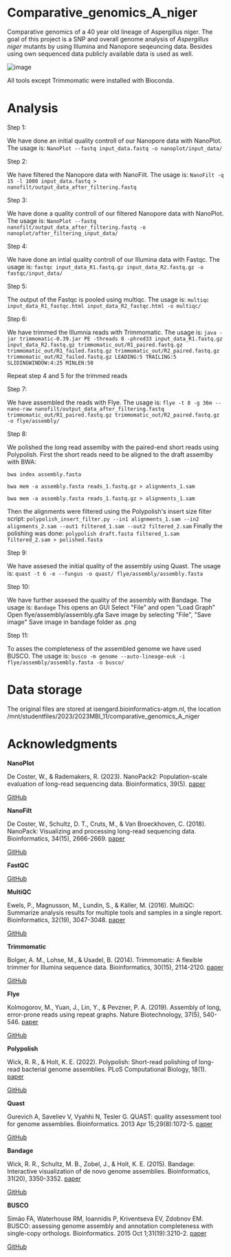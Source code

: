 # Comparative_genomics_A_niger
Comparative genomics of a 40 year old lineage of Aspergillus niger. The goal of this project is a SNP and overall genome analysis of _Aspergillus niger_ mutants by using Illumina and Nanopore seqeuncing data. Besides using own sequenced data publicly available data is used as well. 

![image](https://github.com/SvenKlomp/Comparative_genomics_A_niger/assets/127952914/ffac3bea-0bc8-44e9-bd31-952a9d21c531)

All tools except Trimmomatic were installed with Bioconda.

# Analysis

Step 1: 

We have done an initial quality controll of our Nanopore data with NanoPlot.
The usage is: `NanoPlot --fastq input_data.fastq -o nanoplot/input_data/`

Step 2:

We have filtered the Nanopore data with NanoFilt.
The usage is: `NanoFilt -q 15 -l 1000 input_data.fastq > nanofilt/output_data_after_filtering.fastq`

Step 3: 

We have done a quality controll of our filtered Nanopore data with NanoPlot.
The usage is: `NanoPlot --fastq nanofilt/output_data_after_filtering.fastq -o nanoplot/after_filtering_input_data/`

Step 4: 

We have done an intial quality controll of our Illumina data with Fastqc.
The usage is: `fastqc input_data_R1.fastq.gz input_data_R2.fastq.gz -o fastqc/input_data/` 

Step 5: 

The output of the Fastqc is pooled using multiqc.
The usage is: `multiqc input_data_R1_fastqc.html input_data_R2_fastqc.html -o multiqc/`

Step 6: 

We have trimmed the Illumnia reads with Trimmomatic.
The usage is: `java -jar trimmomatic-0.39.jar PE -threads 8 -phred33 input_data_R1.fastq.gz input_data_R2.fastq.gz trimmomatic_out/R1_paired.fastq.gz trimmomatic_out/R1_failed.fastq.gz trimmomatic_out/R2_paired.fastq.gz trimmomatic_out/R2_failed.fastq.gz LEADING:5 TRAILING:5 SLIDINGWINDOW:4:25 MINLEN:50`

Repeat step 4 and 5 for the trimmed reads

Step 7:

We have assembled the reads with Flye.
The usage is: `flye -t 8 -g 36m --nano-raw nanofilt/output_data_after_filtering.fastq trimmomatic_out/R1_paired.fastq.gz trimmomatic_out/R2_paired.fastq.gz -o flye/assembly/`

Step 8:

We polished the long read assemlby with the paired-end short reads using Polypolish. 
First the short reads need to be aligned to the draft assemlby with BWA: 

`bwa index assembly.fasta`

`bwa mem -a assembly.fasta reads_1.fastq.gz > alignments_1.sam`

`bwa mem -a assembly.fasta reads_1.fastq.gz > alignments_1.sam`

Then the alignments were filtered using the Polypolish's insert size filter script: `polypolish_insert_filter.py --in1 alignments_1.sam --in2 alignments_2.sam --out1 filtered_1.sam --out2 filtered_2.sam`
Finally the polishing was done: `polypolish draft.fasta filtered_1.sam filtered_2.sam > polished.fasta`

Step 9: 

We have assesed the initial quality of the assembly using Quast.
The usage is: `quast -t 6 -e --fungus -o quast/ flye/assembly/assembly.fasta`

Step 10:

We have further assesed the quality of the assembly with Bandage.
The usage is: `Bandage`
This opens an GUI
Select "File" and open "Load Graph"
Open flye/assembly/assembly.gfa
Save image by selecting "File", "Save image"
Save image in bandage folder as .png

Step 11: 

To asses the completeness of the assembled genome we have used BUSCO.
The usage is: `busco -m genome --auto-lineage-euk -i flye/assembly/assembly.fasta -o busco/`

# Data storage

The original files are stored at isengard.bioinformatics-atgm.nl, the location /mnt/studentfiles/2023/2023MBI_11/comparative_genomics_A_niger

# Acknowledgments

**NanoPlot**

De Coster, W., & Rademakers, R. (2023). NanoPack2: Population-scale evaluation of long-read sequencing data. Bioinformatics, 39(5). [paper](https://doi.org/10.1093/bioinformatics/btad311)

[GitHub](https://github.com/wdecoster/NanoPlot)

**NanoFilt**

De Coster, W., Schultz, D. T., Cruts, M., & Van Broeckhoven, C. (2018). NanoPack: Visualizing and processing long-read sequencing data. Bioinformatics, 34(15), 2666-2669. [paper](https://doi.org/10.1093/bioinformatics/bty149)

[GitHub](https://github.com/wdecoster/nanofilt)

**FastQC**

[GitHub](https://github.com/s-andrews/FastQC)

**MultiQC**

Ewels, P., Magnusson, M., Lundin, S., & Käller, M. (2016). MultiQC: Summarize analysis results for multiple tools and samples in a single report. Bioinformatics, 32(19), 3047-3048. [paper](https://doi.org/10.1093/bioinformatics/btw354)

[GitHub](https://github.com/ewels/MultiQC)

**Trimmomatic**

Bolger, A. M., Lohse, M., & Usadel, B. (2014). Trimmomatic: A flexible trimmer for Illumina sequence data. Bioinformatics, 30(15), 2114-2120. [paper](https://doi.org/10.1093/bioinformatics/btu170)

[GitHub](https://github.com/usadellab/Trimmomatic)

**Flye**

Kolmogorov, M., Yuan, J., Lin, Y., & Pevzner, P. A. (2019). Assembly of long, error-prone reads using repeat graphs. Nature Biotechnology, 37(5), 540-546. [paper](https://doi.org/10.1038/s41587-019-0072-8)

[GitHub](https://github.com/fenderglass/Flye)

**Polypolish**

Wick, R. R., & Holt, K. E. (2022). Polypolish: Short-read polishing of long-read bacterial genome assemblies. PLoS Computational Biology, 18(1). [paper](https://journals.plos.org/ploscompbiol/article?id=10.1371/journal.pcbi.1009802)

[GitHub](https://github.com/rrwick/Polypolish/wiki/How-to-run-Polypolish)

**Quast**

Gurevich A, Saveliev V, Vyahhi N, Tesler G. QUAST: quality assessment tool for genome assemblies. Bioinformatics. 2013 Apr 15;29(8):1072-5. [paper](https://pubmed.ncbi.nlm.nih.gov/23422339/)

[GitHub](https://github.com/ablab/quast)

**Bandage**

Wick, R. R., Schultz, M. B., Zobel, J., & Holt, K. E. (2015). Bandage: Interactive visualization of de novo genome assemblies. Bioinformatics, 31(20), 3350-3352. [paper](https://doi.org/10.1093/bioinformatics/btv383)

[GitHub](https://github.com/rrwick/Bandage)

**BUSCO**

Simão FA, Waterhouse RM, Ioannidis P, Kriventseva EV, Zdobnov EM. BUSCO: assessing genome assembly and annotation completeness with single-copy orthologs. Bioinformatics. 2015 Oct 1;31(19):3210-2. [paper](https://pubmed.ncbi.nlm.nih.gov/26059717/)

[GitHub](https://github.com/WenchaoLin/BUSCO-Mod)
